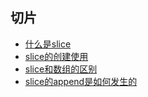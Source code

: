## 切片

- [什么是slice](#%e6%b7%bb%e5%8a%a0%e5%86%b7%e5%86%bb%e6%9c%9f%e7%ae%a1%e7%90%86%e5%91%98)
- [slice的创建使用](#%e6%b7%bb%e5%8a%a0%e5%86%b7%e5%86%bb%e6%9c%9f%e7%ae%a1%e7%90%86%e5%91%98)
- [slice和数组的区别](#%e6%b7%bb%e5%8a%a0%e5%86%b7%e5%86%bb%e6%9c%9f%e7%ae%a1%e7%90%86%e5%91%98)
- [slice的append是如何发生的](#%e6%b7%bb%e5%8a%a0%e5%86%b7%e5%86%bb%e6%9c%9f%e7%ae%a1%e7%90%86%e5%91%98)




